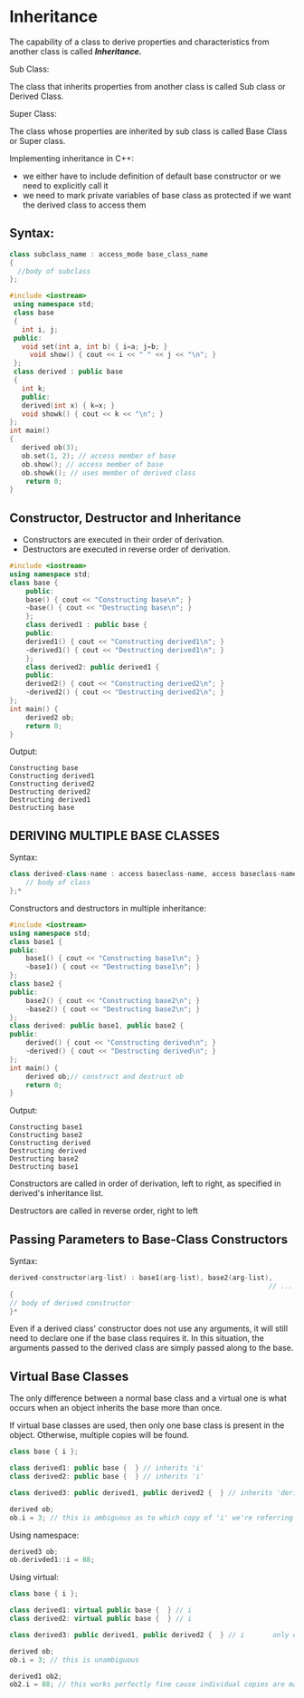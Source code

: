 # Inheritance

The capability of a class to derive properties and characteristics from another class is called ***Inheritance.***

Sub Class:

The class that inherits properties from another class is called Sub class or Derived Class.

Super Class:

The class whose properties are inherited by sub class is called Base Class or Super class.

Implementing inheritance in C++:

- we either have to include definition of default base constructor or we need to explicitly call it
- we need to mark private variables of base class as protected if we want the derived class to access them


## **Syntax**:

```cpp
class subclass_name : access_mode base_class_name
{
  //body of subclass
};
```

```cpp
#include <iostream>
 using namespace std;
 class base 
 {
   int i, j;
 public:
   void set(int a, int b) { i=a; j=b; }
	 void show() { cout << i << " " << j << "\n"; }
 };
 class derived : public base 
 {
   int k;
   public:
   derived(int x) { k=x; }
   void showk() { cout << k << "\n"; }
};
int main() 
{
   derived ob(3);
   ob.set(1, 2); // access member of base
   ob.show(); // access member of base
   ob.showk(); // uses member of derived class
	return 0; 
}
```

## Constructor, Destructor and Inheritance

- Constructors are executed in their order of derivation.
- Destructors are executed in reverse order of derivation.

```cpp
#include <iostream>
using namespace std;
class base {
    public:
    base() { cout << "Constructing base\n"; }
    ~base() { cout << "Destructing base\n"; }
    };
    class derived1 : public base {
    public:
    derived1() { cout << "Constructing derived1\n"; }
    ~derived1() { cout << "Destructing derived1\n"; }
    };
    class derived2: public derived1 {
    public:
    derived2() { cout << "Constructing derived2\n"; }
    ~derived2() { cout << "Destructing derived2\n"; }
};
int main() {
    derived2 ob;
    return 0; 
}

```

Output:

`Constructing base` <br>
`Constructing derived1` <br>
`Constructing derived2` <br>
`Destructing derived2` <br>
`Destructing derived1` <br>
`Destructing base` <br>

## DERIVING MULTIPLE BASE CLASSES

Syntax:

```cpp
class derived-class-name : access baseclass-name, access baseclass-name { 
	// body of class
};*
```

Constructors and destructors in multiple inheritance:

```cpp
#include <iostream>
using namespace std;
class base1 {
public:
    base1() { cout << "Constructing base1\n"; }
    ~base1() { cout << "Destructing base1\n"; }
};
class base2 {
public:
    base2() { cout << "Constructing base2\n"; }
    ~base2() { cout << "Destructing base2\n"; }
};
class derived: public base1, public base2 {
public:
    derived() { cout << "Constructing derived\n"; }
    ~derived() { cout << "Destructing derived\n"; }
};
int main() {
    derived ob;// construct and destruct ob
    return 0; 
}
```

Output:

`Constructing base1`<br>
`Constructing base2`<br>
`Constructing derived`<br>
`Destructing derived`<br>
`Destructing base2`<br>
`Destructing base1`<br>

Constructors are called in order of derivation, left to right, as specified in derived's inheritance list.

Destructors are called in reverse order, right to left

## Passing Parameters to Base-Class Constructors

Syntax:

```cpp
derived-constructor(arg-list) : base1(arg-list), base2(arg-list),
																// ... baseN(arg-list)
{
// body of derived constructor
}*
```

Even if a derived class' constructor does not use any arguments, it will still need to declare one if the base class requires it. In this situation, the arguments passed to the derived class are simply passed along to the base.

## Virtual Base Classes

The only difference between a normal base class and a virtual one is what occurs when an object inherits the base more than once. 

If virtual base classes are used, then only one base class is present in the object. Otherwise, multiple copies will be found.

```cpp
class base { i };

class derived1: public base {  } // inherits 'i'
class derived2: public base {  } // inherits 'i'

class derived3: public derived1, public derived2 {  } // inherits 'derived1::i', 'derived2::i'. i.e. two copies of 'i' 

derived ob;
ob.i = 3; // this is ambiguous as to which copy of 'i' we're referring to
```

Using namespace:

```cpp
derived3 ob;
ob.derivded1::i = 88;
```

Using virtual:

```cpp
class base { i };

class derived1: virtual public base {  } // i
class derived2: virtual public base {  } // i

class derived3: public derived1, public derived2 {  } // i       only one copy created

derived ob;
ob.i = 3; // this is unambiguous

derived1 ob2;
ob2.i = 88; // this works perfectly fine cause individual copies are maintained
```